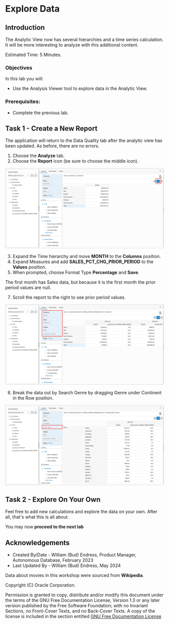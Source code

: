 # Explore Data

## Introduction

The Analytic View now has several hierarchies and a time series
calculation. It will be more interesting to analyze with this additional content.

Estimated Time:  5 Minutes.

### Objectives

In this lab you will:

- Use the Analysis Viewer tool to explore data in the Analytic View.

### Prerequisites:

- Complete the previous lab.

## Task 1 - Create a New Report

The application will return to the Data Quality tab after the analytic
view has been updated. As before, there are no errors.

1. Choose the **Analyze** tab.
2. Choose the **Report** icon (be sure to choose the middle icon).

![Format Measure](images/report-1.png)

3. Expand the Time hierarchy and move **MONTH** to the **Columns**
    position.
4. Expand Measures and add **SALES\_PCT\_CHG\_PRIOR\_PERIOD** to the
    **Values** position.
5. When prompted, choose Format Type **Percentage** and **Save**.

The first month has Sales data, but because it is the first month the
prior period values are null.

7. Scroll the report to the right to see prior period values.

![Report Prior Period](images/report-2.png)

8. Break the data out by Search Genre by dragging Genre under Continent in
the Row position.

![Report Prior Period](images/report-3.png)

## Task 2 - Explore On Your Own

Feel free to add new calculations and explore the data on your own.
After all, that's what this is all about.

You may now **proceed to the next lab**

## Acknowledgements

- Created By/Date - William (Bud) Endress, Product Manager, Autonomous Database, February 2023
- Last Updated By - William (Bud) Endress, May 2024

Data about movies in this workshop were sourced from **Wikipedia**.

Copyright (C)  Oracle Corporation.

Permission is granted to copy, distribute and/or modify this document
under the terms of the GNU Free Documentation License, Version 1.3
or any later version published by the Free Software Foundation;
with no Invariant Sections, no Front-Cover Texts, and no Back-Cover Texts.
A copy of the license is included in the section entitled [GNU Free Documentation License](files/gnu-free-documentation-license.txt)
